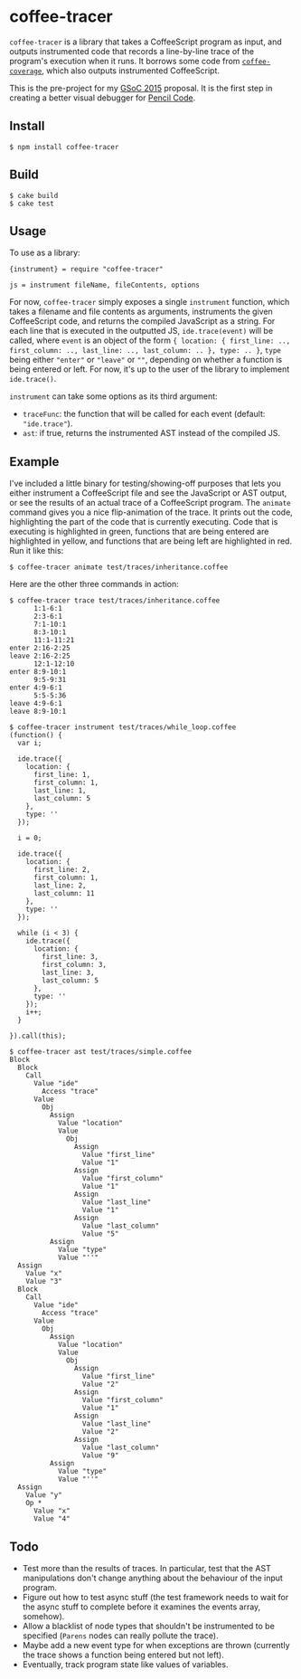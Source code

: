 # coffee-tracer

`coffee-tracer` is a library that takes a CoffeeScript program as input, and outputs instrumented code that records a line-by-line trace of the program's execution when it runs. It borrows some code from [`coffee-coverage`](https://github.com/benbria/coffee-coverage), which also outputs instrumented CoffeeScript.

This is the pre-project for my [GSoC 2015](https://www.google-melange.com/gsoc/homepage/google/gsoc2015) proposal. It is the first step in creating a better visual debugger for [Pencil Code](http://pencilcode.net/).

## Install

    $ npm install coffee-tracer

## Build

    $ cake build
    $ cake test

## Usage

To use as a library:

    {instrument} = require "coffee-tracer"

    js = instrument fileName, fileContents, options

For now, `coffee-tracer` simply exposes a single `instrument` function, which takes a filename and file contents as arguments, instruments the given CoffeeScript code, and returns the compiled JavaScript as a string. For each line that is executed in the outputted JS, `ide.trace(event)` will be called, where `event` is an object of the form `{ location: { first_line: .., first_column: .., last_line: .., last_column: .. }, type: .. }`, `type` being either `"enter"` or `"leave"` or `""`, depending on whether a function is being entered or left. For now, it's up to the user of the library to implement `ide.trace()`.

`instrument` can take some options as its third argument:

* `traceFunc`: the function that will be called for each event (default: `"ide.trace"`).
* `ast`: if true, returns the instrumented AST instead of the compiled JS.

## Example

I've included a little binary for testing/showing-off purposes that lets you either instrument a CoffeeScript file and see the JavaScript or AST output, or see the results of an actual trace of a CoffeeScript program. The `animate` command gives you a nice flip-animation of the trace. It prints out the code, highlighting the part of the code that is currently executing. Code that is executing is highlighted in green, functions that are being entered are highlighted in yellow, and functions that are being left are highlighted in red. Run it like this:

    $ coffee-tracer animate test/traces/inheritance.coffee

Here are the other three commands in action:

    $ coffee-tracer trace test/traces/inheritance.coffee
          1:1-6:1
          2:3-6:1
          7:1-10:1
          8:3-10:1
          11:1-11:21
    enter 2:16-2:25
    leave 2:16-2:25
          12:1-12:10
    enter 8:9-10:1
          9:5-9:31
    enter 4:9-6:1
          5:5-5:36
    leave 4:9-6:1
    leave 8:9-10:1

    $ coffee-tracer instrument test/traces/while_loop.coffee
    (function() {
      var i;

      ide.trace({
        location: {
          first_line: 1,
          first_column: 1,
          last_line: 1,
          last_column: 5
        },
        type: ''
      });

      i = 0;

      ide.trace({
        location: {
          first_line: 2,
          first_column: 1,
          last_line: 2,
          last_column: 11
        },
        type: ''
      });

      while (i < 3) {
        ide.trace({
          location: {
            first_line: 3,
            first_column: 3,
            last_line: 3,
            last_column: 5
          },
          type: ''
        });
        i++;
      }

    }).call(this);

    $ coffee-tracer ast test/traces/simple.coffee
    Block
      Block
        Call
          Value "ide"
            Access "trace"
          Value
            Obj
              Assign
                Value "location"
                Value
                  Obj
                    Assign
                      Value "first_line"
                      Value "1"
                    Assign
                      Value "first_column"
                      Value "1"
                    Assign
                      Value "last_line"
                      Value "1"
                    Assign
                      Value "last_column"
                      Value "5"
              Assign
                Value "type"
                Value "''"
      Assign
        Value "x"
        Value "3"
      Block
        Call
          Value "ide"
            Access "trace"
          Value
            Obj
              Assign
                Value "location"
                Value
                  Obj
                    Assign
                      Value "first_line"
                      Value "2"
                    Assign
                      Value "first_column"
                      Value "1"
                    Assign
                      Value "last_line"
                      Value "2"
                    Assign
                      Value "last_column"
                      Value "9"
              Assign
                Value "type"
                Value "''"
      Assign
        Value "y"
        Op *
          Value "x"
          Value "4"

## Todo

* Test more than the results of traces. In particular, test that the AST
  manipulations don't change anything about the behaviour of the input program.
* Figure out how to test async stuff (the test framework needs to wait for the
  async stuff to complete before it examines the events array, somehow).
* Allow a blacklist of node types that shouldn't be instrumented to be
  specified (`Parens` nodes can really pollute the trace).
* Maybe add a new event type for when exceptions are thrown (currently the
  trace shows a function being entered but not left).
* Eventually, track program state like values of variables.

